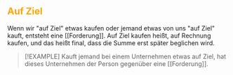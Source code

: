 ## <font color = "orange">Auf Ziel</font>

Wenn wir "auf Ziel" etwas kaufen oder jemand etwas von uns "auf Ziel" kauft, entsteht eine [[Forderung]]. Auf Ziel kaufen heißt, auf Rechnung kaufen, und das heißt final, dass die Summe erst später beglichen wird. 

>[!EXAMPLE]
>Kauft jemand bei einem Unternehmen etwas auf Ziel, hat dieses Unternehmen der Person gegenüber eine [[Forderung]].
